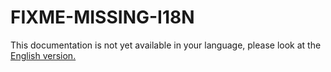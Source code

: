 # FIXME-MISSING-I18N

This documentation is not yet available in your language, please look at the [English version.](../../EN/upgrade/linshare-upgrade-from-v2.3-to-v4.0.md)
